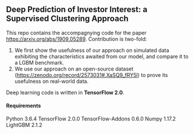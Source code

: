 ## Deep Prediction of Investor Interest: a Supervised Clustering Approach

This repo contains the accompagnying code for the paper https://arxiv.org/abs/1909.05289. Contribution is two-fold:

1. We first show the usefulness of our approach on simulated data exhibiting the characteristics awaited from our model, and compare it to a LGBM benchmark.
2. We use our approach on an open-source dataset (https://zenodo.org/record/2573031#.XaSQ9_fRY5l) to prove its usefulness on real-world data.

Deep learning code is written in **TensorFlow 2.0**.

#### Requirements

Python 3.6.4
TensorFlow 2.0.0
TensorFlow-Addons 0.6.0
Numpy 1.17.2
LightGBM 2.1.2
